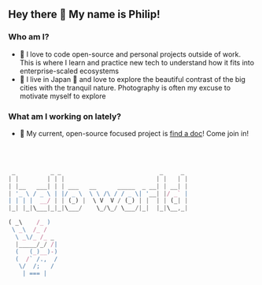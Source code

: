 ## Hey there 👋 My name is Philip!

### Who am I?
- 🌱 I love to code open-source and personal projects outside of work. This is where I learn and practice new tech to understand how it fits into enterprise-scaled ecosystems
- 🚄 I live in Japan 🏯 and love to explore the beautiful contrast of the big cities with the tranquil nature. Photography is often my excuse to motivate myself to explore

### What am I working on lately?
- 🔭 My current, open-source focused project is [find a doc](https://github.com/ourjapanlife/findadoc-web)! Come join in!

<!---
 <br>s are fun
--->
<br><br>

```javascript
 _          _ _                            _     _  
| |        | | |                          | |   | |
| |__   ___| | | ___   __      _____  _ __| | __| |
| '_ \ / _ \ | |/ _ \  \ \ /\ / / _ \| '__| |/ _` |
| | | |  __/ | | (_) |  \ V  V / (_) | |  | | (_| |
|_| |_|\___|_|_|\___/    \_/\_/ \___/|_|  |_|\__,_|

( _\    /_ )
 \ _\  /_ / 
  \ _\/_ /_ _
  |_____/_/ /|
  (   (_)__)-)
  (  /` /.,  /
   \/  /;   /
    | === |

```
                                                   
                                                   
